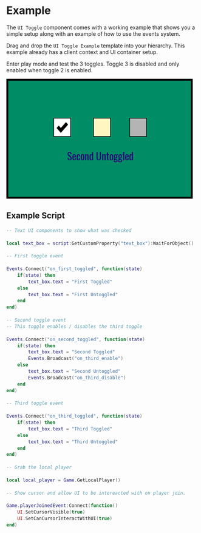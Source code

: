 # Example

The `UI Toggle` component comes with a working example that shows you a simple setup along with an example of how to use the events system.

Drag and drop the `UI Toggle Example` template into your hierarchy.  This example already has a client context and UI container setup.

Enter play mode and test the 3 toggles.  Toggle 3 is disabled and only enabled when toggle 2 is enabled.

![](images/preview.png)

## Example Script

```lua
-- Text UI components to show what was checked

local text_box = script:GetCustomProperty("text_box"):WaitForObject()

-- First toggle event

Events.Connect("on_first_toggled", function(state)
	if(state) then
		text_box.text = "First Toggled"
	else
		text_box.text = "First Untoggled"
	end
end)

-- Second toggle event
-- This toggle enables / disables the third toggle

Events.Connect("on_second_toggled", function(state)
	if(state) then
		text_box.text = "Second Toggled"
		Events.Broadcast("on_third_enable")
	else
		text_box.text = "Second Untoggled"
		Events.Broadcast("on_third_disable")
	end
end)

-- Third toggle event

Events.Connect("on_third_toggled", function(state)
	if(state) then
		text_box.text = "Third Toggled"
	else
		text_box.text = "Third Untoggled"
	end
end)

-- Grab the local player

local local_player = Game.GetLocalPlayer()

-- Show cursor and allow UI to be intereacted with on player join.

Game.playerJoinedEvent:Connect(function()
	UI.SetCursorVisible(true)
	UI.SetCanCursorInteractWithUI(true)
end)
```